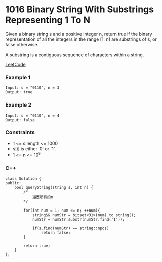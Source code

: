 # 1016 Binary String With Substrings Representing 1 To N

Given a binary string s and a positive integer n, return true if the binary representation of all the integers in the range [1, n] are substrings of s, or false otherwise.

A substring is a contiguous sequence of characters within a string.

[LeetCode](https://leetcode.cn/problems/binary-string-with-substrings-representing-1-to-n/)


### Example 1

```
Input: s = "0110", n = 3
Output: true
```

### Example 2

```
Input: s = "0110", n = 4
Output: false
```

### Constraints

* 1 <= s.length <= 1000
* s[i] is either '0' or '1'.
* 1 <= n <= 10<sup>9</sup>

### C++ 

```
class Solution {
public:
    bool queryString(string s, int n) {
        /*
            遍歷所有的n
        */

        for(int num = 1; num <= n; ++num){
            string&& numStr = bitset<31>(num).to_string();
            numStr = numStr.substr(numStr.find('1'));

            if(s.find(numStr) == string::npos)
                return false;
        }

        return true;
    }
};
```